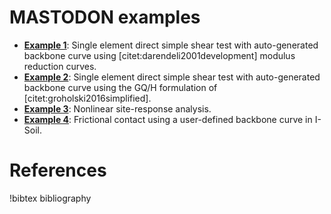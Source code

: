 # MASTODON examples

* **[Example 1](examples/example1.md)**: Single element direct simple shear test with auto-generated backbone curve using [citet:darendeli2001development] modulus reduction curves.
* **[Example 2](examples/example2.md)**: Single element direct simple shear test with auto-generated backbone curve using the GQ/H formulation of [citet:groholski2016simplified].
* **[Example 3](examples/example3.md)**: Nonlinear site-response analysis.
* **[Example 4](examples/example4.md)**: Frictional contact using a user-defined backbone curve in I-Soil.

# References

!bibtex bibliography
